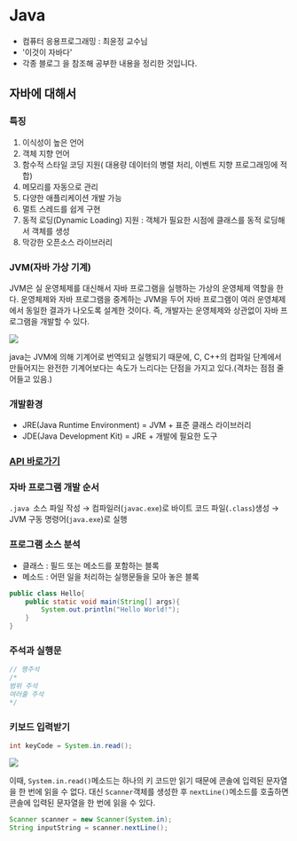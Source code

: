 # Java

- 컴퓨터 응용프로그래밍 : 최윤정 교수님
- '이것이 자바다'
- 각종 블로그
을 참조해 공부한 내용을 정리한 것입니다.

## 자바에 대해서

### 특징
1. 이식성이 높은 언어
2. 객체 지향 언어
3. 함수적 스타일 코딩 지원( 대용량 데이터의 병렬 처리, 이벤트 지향 프로그래밍에 적합)
4. 메모리를 자동으로 관리
5. 다양한 애플리케이션 개발 가능
6. 멀트 스레드를 쉽게 구현
7. 동적 로딩(Dynamic Loading) 지원 : 객체가 필요한 시점에 클래스를 동적 로딩해서 객체를 생성
8. 막강한 오픈소스 라이브러리

### JVM(자바 가상 기계)
JVM은 실 운영체제를 대신해서 자바 프로그램을 실행하는 가상의 운영체제 역할을 한다. 운영체제와 자바 프로그램을 중계하는 JVM을 두어 자바 프로그램이 여러 운영체제에서 동일한 결과가 나오도록 설계한 것이다.
즉, 개발자는 운영체제와 상관없이 자바 프로그램을 개발할 수 있다.

![](https://qph.ec.quoracdn.net/main-qimg-8a01da5bb92284a0ceae50d61096f761-c)

java는 JVM에 의해 기계어로 번역되고 실행되기 때문에, C, C++의 컴파일 단계에서 만들어지는 완전한 기계어보다는 속도가 느리다는 단점을 가지고 있다.(격차는 점점 줄어들고 있음.)

### 개발환경
- JRE(Java Runtime Environment) = JVM + 표준 클래스 라이브러리
- JDE(Java Development Kit) = JRE + 개발에 필요한 도구

### [API 바로가기](https://docs.oracle.com/javase/8/docs/api/)

### 자바 프로그램 개발 순서
`.java `소스 파일 작성 → 컴파일러(`javac.exe`)로 바이트 코드 파일(`.class`)생성 → JVM 구동 명령어(`java.exe`)로 실행

### 프로그램 소스 분석

- 클래스 : 필드 또는 메소드를 포함하는 블록
- 메소드 : 어떤 일을 처리하는 실행문들을 모아 놓은 블록

```java
public class Hello{
	public static void main(String[] args){
    	System.out.println("Hello World!");
    }
}
```

### 주석과 실행문
```java
// 행주석
/*
범위 주석
여러줄 주석
*/
```

### 키보드 입력받기

```java
int keyCode = System.in.read();
```

![](http://fingswotidun.com/code/images/a/ab/Key_mouse_codes.png)

이때, `System.in.read()`메소드는 하나의 키 코드만 읽기 때문에 콘솔에 입력된 문자열을 한 번에 읽을 수 없다. 대신 `Scanner`객체를 생성한 후 `nextLine()`메소드를 호출하면 콘솔에 입력된 문자열을 한 번에 읽을 수 있다.

```java
Scanner scanner = new Scanner(System.in);
String inputString = scanner.nextLine();
```
